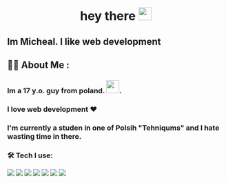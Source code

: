 <h1 align="center">
  hey there
  <img src="https://media.giphy.com/media/hvRJCLFzcasrR4ia7z/giphy.gif" width="30px"/>
</h1>

<h2>Im Micheal. I like web development</h2>

## :woman_technologist: About Me :
### Im a 17 y.o. guy from poland.  <img src="https://media.giphy.com/media/WUlplcMpOCEmTGBtBW/giphy.gif" width="30">.
### I love web development ❤
### I'm currently a studen in one of Polsih "Tehniqums" and I hate wasting time in there.

### :hammer_and_wrench: Tech I use:
<div>
  <img src="https://cdn.jsdelivr.net/gh/devicons/devicon/icons/typescript/typescript-original.svg" />
  <img src="https://cdn.jsdelivr.net/gh/devicons/devicon/icons/react/react-original.svg" />
  <img src="https://cdn.jsdelivr.net/gh/devicons/devicon/icons/redux/redux-original.svg" />
  <img src="https://cdn.jsdelivr.net/gh/devicons/devicon/icons/nextjs/nextjs-original.svg" />
  <img src="https://cdn.jsdelivr.net/gh/devicons/devicon/icons/tailwindcss/tailwindcss-plain.svg" />
  <img src="https://cdn.jsdelivr.net/gh/devicons/devicon/icons/nodejs/nodejs-original-wordmark.svg" />
  <img src="https://cdn.jsdelivr.net/gh/devicons/devicon/icons/express/express-original.svg" />
</div>

